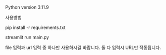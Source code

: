 Python version 3.11.9



사용방법

pip install -r requirements.txt

streamlit run main.py

file 입력과 url 입력 중 하나만 사용하시길 바랍니다. 둘 다 입력시 URL만 작동됩니다.
